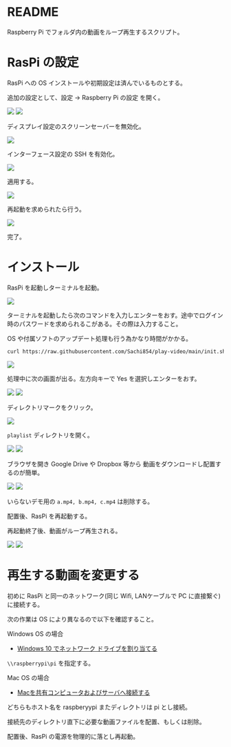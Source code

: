 # README

Raspberry Pi でフォルダ内の動画をループ再生するスクリプト。

# RasPi の設定

RasPi への OS インストールや初期設定は済んでいるものとする。

追加の設定として、設定 -> Raspberry Pi の設定 を開く。

![](./imgs/h.png)
![](./imgs/j.png)

ディスプレイ設定のスクリーンセーバーを無効化。

![](./imgs/k.png)

インターフェース設定の SSH を有効化。

![](./imgs/l.png)

適用する。

![](./imgs/m.png)

再起動を求められたら行う。

![](./imgs/n.png)

完了。

# インストール

RasPi を起動しターミナルを起動。

![](./imgs/a.png)

ターミナルを起動したら次のコマンドを入力しエンターをおす。途中でログイン時のパスワードを求められるこがある。その際は入力すること。

OS や付属ソフトのアップデート処理も行う為かなり時間がかかる。

```bash
curl https://raw.githubusercontent.com/Sachi854/play-video/main/init.sh | bash
```

![](./imgs/b.png)

処理中に次の画面が出る。左方向キーで Yes を選択しエンターをおす。

![](./imgs/o.png)
![](./imgs/p.png)

ディレクトリマークをクリック。

![](./imgs/c.png)

``playlist`` ディレクトリを開く。

![](./imgs/d.png)
![](./imgs/e.png)

ブラウザを開き Google Drive や Dropbox 等から
動画をダウンロードし配置するのが簡単。

![](./imgs/g.png)
![](./imgs/i.png)

いらないデモ用の ``a.mp4, b.mp4, c.mp4`` は削除する。

配置後、RasPi を再起動する。

再起動終了後、動画がループ再生される。

![](./imgs/q.png)
![](./imgs/r.png)


# 再生する動画を変更する

初めに RasPi と同一のネットワーク(同じ Wifi, LANケーブルで PC に直接繋ぐ)に接続する。

次の作業は OS により異なるので以下を確認すること。

Windows OS の場合

- [Windows 10 でネットワーク ドライブを割り当てる](https://support.microsoft.com/ja-jp/windows/windows-10-%E3%81%A7%E3%83%8D%E3%83%83%E3%83%88%E3%83%AF%E3%83%BC%E3%82%AF-%E3%83%89%E3%83%A9%E3%82%A4%E3%83%96%E3%82%92%E5%89%B2%E3%82%8A%E5%BD%93%E3%81%A6%E3%82%8B-29ce55d1-34e3-a7e2-4801-131475f9557d)

``\\raspberrypi\pi`` を指定する。

Mac OS の場合

- [Macを共有コンピュータおよびサーバへ接続する](https://support.apple.com/ja-jp/guide/mac-help/mchlp1140/mac)

どちらもホスト名を raspberyypi またディレクトリは pi とし接続。

接続先のディレクトリ直下に必要な動画ファイルを配置、もしくは削除。

配置後、RasPi の電源を物理的に落とし再起動。

